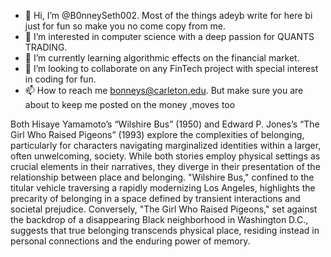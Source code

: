 - 👋 Hi, I’m @B0nneySeth002. Most of the things adeyb write for here bi just for fun so make you no come copy from me.
- 👀 I’m interested in computer science with a deep passion for QUANTS TRADING.
- 🌱 I’m currently learning algorithmic effects on the financial market.
- 💞️ I’m looking to collaborate on any FinTech project with special interest in coding for fun.
- 📫 How to reach me bonneys@carleton.edu. But make sure you are about to keep me posted on the money ,moves too 

<!---
B0nneySeth002/B0nneySeth002 is a ✨ special ✨ repository because its `README.md` (this file) appears on your GitHub profile.
You can click the Preview link to take a look at your changes.
--->

Both Hisaye Yamamoto’s “Wilshire Bus” (1950) and Edward P. Jones’s “The Girl Who Raised Pigeons” (1993) explore the complexities of belonging, particularly for characters navigating marginalized identities within a larger, often unwelcoming, society. While both stories employ physical settings as crucial elements in their narratives, they diverge in their presentation of the relationship between place and belonging. "Wilshire Bus," confined to the titular vehicle traversing a rapidly modernizing Los Angeles, highlights the precarity of belonging in a space defined by transient interactions and societal prejudice. Conversely, "The Girl Who Raised Pigeons," set against the backdrop of a disappearing Black neighborhood in Washington D.C., suggests that true belonging transcends physical place, residing instead in personal connections and the enduring power of memory.
